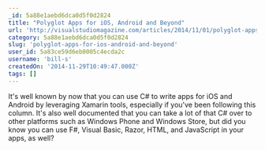 ```yaml
---
_id: 5a88e1aebd6dca0d5f0d2824
title: "Polyglot Apps for iOS, Android and Beyond"
url: 'http://visualstudiomagazine.com/articles/2014/11/01/polyglot-apps.aspx'
category: 5a88e1aebd6dca0d5f0d2824
slug: 'polyglot-apps-for-ios-android-and-beyond'
user_id: 5a83ce59d6eb0005c4ecda2c
username: 'bill-s'
createdOn: '2014-11-29T10:49:47.000Z'
tags: []
---
```


It's well known by now that you can use C# to write apps for iOS and Android by leveraging Xamarin tools, especially if you've been following this column. It's also well documented that you can take a lot of that C# over to other platforms such as Windows Phone and Windows Store, but did you know you can use F#, Visual Basic, Razor, HTML, and JavaScript in your apps, as well?
